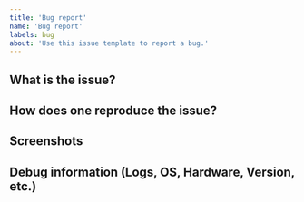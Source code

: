```yaml
---
title: 'Bug report'
name: 'Bug report'
labels: bug
about: 'Use this issue template to report a bug.'
---
```


## What is the issue?

## How does one reproduce the issue?

## Screenshots

## Debug information (Logs, OS, Hardware, Version, etc.)
